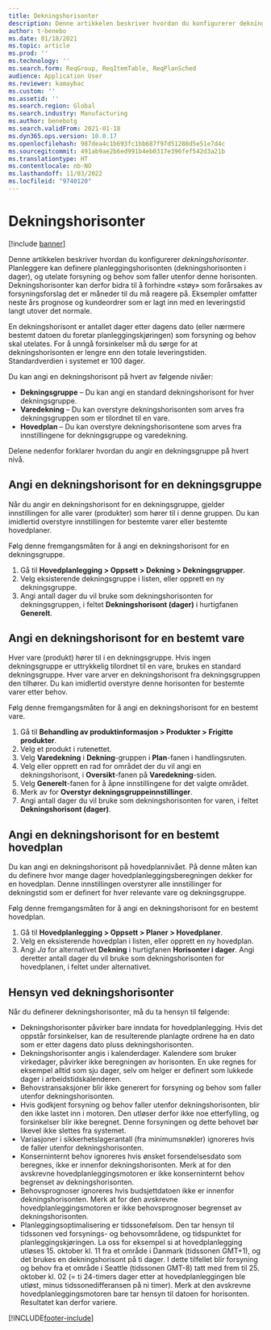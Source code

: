 ```yaml
---
title: Dekningshorisonter
description: Denne artikkelen beskriver hvordan du konfigurerer dekningshorisonter. En dekningshorisont angir planleggingshorisonten og -grensen.
author: t-benebo
ms.date: 01/18/2021
ms.topic: article
ms.prod: ''
ms.technology: ''
ms.search.form: ReqGroup, ReqItemTable, ReqPlanSched
audience: Application User
ms.reviewer: kamaybac
ms.custom: ''
ms.assetid: ''
ms.search.region: Global
ms.search.industry: Manufacturing
ms.author: benebotg
ms.search.validFrom: 2021-01-18
ms.dyn365.ops.version: 10.0.17
ms.openlocfilehash: 987dea4c1b693fc1bb687f97d51288d5e51e7d4c
ms.sourcegitcommit: 491ab9ae2b6ed991b4eb0317e396fef542d3a21b
ms.translationtype: HT
ms.contentlocale: nb-NO
ms.lasthandoff: 11/03/2022
ms.locfileid: "9740120"
---
```

# <a name="coverage-time-fences"></a>Dekningshorisonter

[!include [banner](../../includes/banner.md)]

Denne artikkelen beskriver hvordan du konfigurerer *dekningshorisonter*. Planleggere kan definere planleggingshorisonten (dekningshorisonten i dager), og utelate forsyning og behov som faller utenfor denne horisonten. Dekningshorisonter kan derfor bidra til å forhindre «støy» som forårsakes av forsyningsforslag det er måneder til du må reagere på. Eksempler omfatter neste års prognose og kundeordrer som er lagt inn med en leveringstid langt utover det normale.

En dekningshorisont er antallet dager etter dagens dato (eller nærmere bestemt datoen du foretar planleggingskjøringen) som forsyning og behov skal utelates. For å unngå forsinkelser må du sørge for at dekningshorisonten er lengre enn den totale leveringstiden. Standardverdien i systemet er 100 dager.

Du kan angi en dekningshorisont på hvert av følgende nivåer:

- **Dekningsgruppe** – Du kan angi en standard dekningshorisont for hver dekningsgruppe.
- **Varedekning** – Du kan overstyre dekningshorisonten som arves fra dekningsgruppen som er tilordnet til en vare.
- **Hovedplan** – Du kan overstyre dekningshorisontene som arves fra innstillingene for dekningsgruppe og varedekning.

Delene nedenfor forklarer hvordan du angir en dekningsgruppe på hvert nivå.

## <a name="set-a-coverage-time-fence-for-a-coverage-group"></a>Angi en dekningshorisont for en dekningsgruppe

Når du angir en dekningshorisont for en dekningsgruppe, gjelder innstillingen for alle varer (produkter) som hører til i denne gruppen. Du kan imidlertid overstyre innstillingen for bestemte varer eller bestemte hovedplaner.

Følg denne fremgangsmåten for å angi en dekningshorisont for en dekningsgruppe.

1. Gå til **Hovedplanlegging \> Oppsett \> Dekning \> Dekningsgrupper**.
1. Velg eksisterende dekningsgruppe i listen, eller opprett en ny dekningsgruppe.
1. Angi antall dager du vil bruke som dekningshorisonten for dekningsgruppen, i feltet **Dekningshorisont (dager)** i hurtigfanen **Generelt**.

## <a name="set-a-coverage-time-fence-for-a-specific-item"></a>Angi en dekningshorisont for en bestemt vare

Hver vare (produkt) hører til i en dekningsgruppe. Hvis ingen dekningsgruppe er uttrykkelig tilordnet til en vare, brukes en standard dekningsgruppe. Hver vare arver en dekningshorisont fra dekningsgruppen den tilhører. Du kan imidlertid overstyre denne horisonten for bestemte varer etter behov.

Følg denne fremgangsmåten for å angi en dekningshorisont for en bestemt vare.

1. Gå til **Behandling av produktinformasjon \> Produkter \> Frigitte produkter**.
1. Velg et produkt i rutenettet.
1. Velg **Varedekning** i **Dekning**-gruppen i **Plan**-fanen i handlingsruten.
1. Velg eller opprett en rad for området der du vil angi en dekningshorisont, i **Oversikt**-fanen på **Varedekning**-siden.
1. Velg **Generelt**-fanen for å åpne innstillingene for det valgte området.
1. Merk av for **Overstyr dekningsgruppeinnstillinger**.
1. Angi antall dager du vil bruke som dekningshorisonten for varen, i feltet **Dekningshorisont (dager)**.

## <a name="set-a-coverage-time-fence-for-a-specific-master-plan"></a>Angi en dekningshorisont for en bestemt hovedplan

Du kan angi en dekningshorisont på hovedplannivået. På denne måten kan du definere hvor mange dager hovedplanleggingsberegningen dekker for en hovedplan. Denne innstillingen overstyrer alle innstillinger for dekningstid som er definert for hver relevante vare og dekningsgruppe.

Følg denne fremgangsmåten for å angi en dekningshorisont for en bestemt hovedplan.

1. Gå til **Hovedplanlegging \> Oppsett \> Planer \> Hovedplaner**.
1. Velg en eksisterende hovedplan i listen, eller opprett en ny hovedplan.
1. Angi *Ja* for alternativet **Dekning** i hurtigfanen **Horisonter i dager**. Angi deretter antall dager du vil bruke som dekningshorisonten for hovedplanen, i feltet under alternativet.

## <a name="considerations-for-coverage-time-fences"></a>Hensyn ved dekningshorisonter

Når du definerer dekningshorisonter, må du ta hensyn til følgende:

- Dekningshorisonter påvirker bare inndata for hovedplanlegging. Hvis det oppstår forsinkelser, kan de resulterende planlagte ordrene ha en dato som er etter dagens dato pluss dekningshorisonten.
- Dekningshorisonter angis i kalenderdager. Kalendere som bruker virkedager, påvirker ikke beregningen av horisonten. En uke regnes for eksempel alltid som sju dager, selv om helger er definert som lukkede dager i arbeidstidskalenderen.
- Behovstransaksjoner blir ikke generert for forsyning og behov som faller utenfor dekningshorisonten.
- Hvis godkjent forsyning og behov faller utenfor dekningshorisonten, blir den ikke lastet inn i motoren. Den utløser derfor ikke noe etterfylling, og forsinkelser blir ikke beregnet. Denne forsyningen og dette behovet bør likevel ikke slettes fra systemet.
- Variasjoner i sikkerhetslagerantall (fra minimumsnøkler) ignoreres hvis de faller utenfor dekningshorisonten.
- Konserninternt behov ignoreres hvis ønsket forsendelsesdato som beregnes, ikke er innenfor dekningshorisonten. Merk at for den avskrevne hovedplanleggingsmotoren er ikke konserninternt behov begrenset av dekningshorisonten.
- Behovsprognoser ignoreres hvis budsjettdatoen ikke er innenfor dekningshorisonten. Merk at for den avskrevne hovedplanleggingsmotoren er ikke behovsprognoser begrenset av dekningshorisonten.
- Planleggingsoptimalisering er tidssonefølsom. Den tar hensyn til tidssonen ved forsynings- og behovsområdene, og tidspunktet for planleggingskjøringen. La oss for eksempel si at hovedplanlegging utløses 15. oktober kl. 11 fra et område i Danmark (tidssonen GMT+1), og det brukes en dekningshorisont på ti dager. I dette tilfellet blir forsyning og behov fra et område i Seattle (tidssonen GMT-8) tatt med frem til 25. oktober kl. 02 (= ti 24-timers dager etter at hovedplanleggingen ble utløst, minus tidssonedifferansen på ni timer). Merk at den avskrevne hovedplanleggingsmotoren bare tar hensyn til datoen for horisonten. Resultatet kan derfor variere.


[!INCLUDE[footer-include](../../../includes/footer-banner.md)]